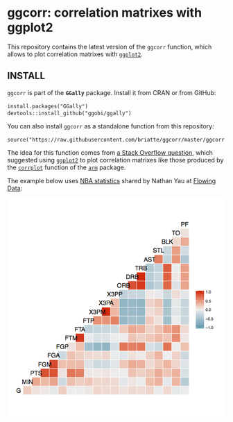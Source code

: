# ggcorr: correlation matrixes with ggplot2

This repository contains the latest version of the `ggcorr` function, which allows to plot correlation matrixes with [`ggplot2`][ggplot2].

## INSTALL

`ggcorr` is part of the __`GGally`__ package. Install it from CRAN or from GitHub:

```{r}
install.packages("GGally")
devtools::install_github("ggobi/ggally")
```

You can also install `ggcorr` as a standalone function from this repository:

```{r}
source("https://raw.githubusercontent.com/briatte/ggcorr/master/ggcorr.R")
```

The idea for this function comes from [a Stack Overflow question][so], which suggested using [`ggplot2`][ggplot2] to plot correlation matrixes like those produced by the [`corrplot`](http://www.rdocumentation.org/packages/arm/functions/corrplot) function of the [`arm`](http://www.rdocumentation.org/packages/arm) package. 

The example below uses [NBA statistics][fd] shared by Nathan Yau at [Flowing Data](http://flowingdata.com/):

![](demo.png)

[ggally]: https://github.com/ggobi/ggally
[ggplot2]: http://ggplot2.org/
[so]: http://stackoverflow.com/questions/12196756/significance-level-added-to-matrix-correlation-heatmap-using-ggplot2
[fd]: http://flowingdata.com/2010/01/21/how-to-make-a-heatmap-a-quick-and-easy-solution/
